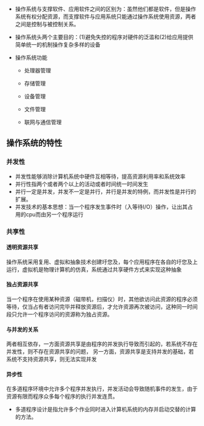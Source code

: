 - 操作系统与支撑软件、应用软件之间的区别为：虽然他们都是软件，但是操作系统有权分配资源，而支撑软件与应用系统只能通过操作系统使用资源，两者之间是控制与被控制关系。

- 操作系统头两个主要目的：(1)避免失控的程序对硬件的泛滥和(2)给应用提供简单统一的机制操作复杂多样的设备

- 操作系统功能

  - 处理器管理

  - 存储管理

  - 设备管理

  - 文件管理

  - 联网与通信管理

##  操作系统的特性    
  ### 并发性
  - 并发性能够消除计算机系统中硬件互相等待，提高资源利用率和系统效率
  - 并行性指两个或者两个以上的活动或者时间统一时间发生
  - 并行一定是并发，并发不一定是并行，并行是并发的特例，而并发性是并行的扩展。
  - 并发技术的基本思想：当一个程序发生事件时（入等待I/O）操作，让出其占用的cpu而由另一个程序运行
### 共享性
   #### 透明资源共享
   操作系统采用复用、虚拟和抽象技术创建圩您及，每个应用程序在各自的圩您及上运行，虚拟机是物理计算机的仿真，系统通过共享硬件方式来实现这种抽象
   #### 独占资源共享
   当一个程序在使用某种资源（磁带机，扫描仪）时，其他欲访问此资源的程序必须等待，仅当占有者访问完毕并释放资源后，才允许资源再次被访问，这种同一时间段只允许一个程序访问的资源称为独占资源。
   #### 与并发的关系
   两者相互依存，一方面资源共享是由程序的并发执行导致而引起的，若系统不存在并发性，则不存在资源共享的问题， 另一方面，资源共享是支持并发的基础，若系统不支持资源共享，则无法实现并发

   #### 异步性

在多道程序环境中允许多个程序并发执行，并发活动会导致随机事件的发生，由于资源有限而程序众多每个程序的执行并发连贯。


- 多道程序设计是指允许多个作业同时进入计算机系统的内存并启动交替的计算的方法。













